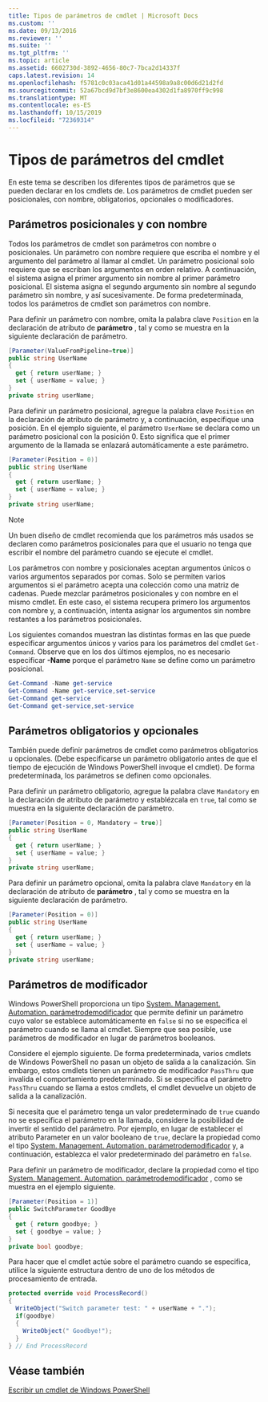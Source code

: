 ```yaml
---
title: Tipos de parámetros de cmdlet | Microsoft Docs
ms.custom: ''
ms.date: 09/13/2016
ms.reviewer: ''
ms.suite: ''
ms.tgt_pltfrm: ''
ms.topic: article
ms.assetid: 6602730d-3892-4656-80c7-7bca2d14337f
caps.latest.revision: 14
ms.openlocfilehash: f5781c0c03aca41d01a44598a9a8c00d6d21d2fd
ms.sourcegitcommit: 52a67bcd9d7bf3e8600ea4302d1fa8970ff9c998
ms.translationtype: MT
ms.contentlocale: es-ES
ms.lasthandoff: 10/15/2019
ms.locfileid: "72369314"
---
```

# <a name="types-of-cmdlet-parameters"></a>Tipos de parámetros del cmdlet

En este tema se describen los diferentes tipos de parámetros que se pueden declarar en los cmdlets de. Los parámetros de cmdlet pueden ser posicionales, con nombre, obligatorios, opcionales o modificadores.

## <a name="positional-and-named-parameters"></a>Parámetros posicionales y con nombre

Todos los parámetros de cmdlet son parámetros con nombre o posicionales. Un parámetro con nombre requiere que escriba el nombre y el argumento del parámetro al llamar al cmdlet. Un parámetro posicional solo requiere que se escriban los argumentos en orden relativo. A continuación, el sistema asigna el primer argumento sin nombre al primer parámetro posicional. El sistema asigna el segundo argumento sin nombre al segundo parámetro sin nombre, y así sucesivamente. De forma predeterminada, todos los parámetros de cmdlet son parámetros con nombre.

Para definir un parámetro con nombre, omita la palabra clave `Position` en la declaración de atributo de **parámetro** , tal y como se muestra en la siguiente declaración de parámetro.

```csharp
[Parameter(ValueFromPipeline=true)]
public string UserName
{
  get { return userName; }
  set { userName = value; }
}
private string userName;
```

Para definir un parámetro posicional, agregue la palabra clave `Position` en la declaración de atributo de parámetro y, a continuación, especifique una posición. En el ejemplo siguiente, el parámetro `UserName` se declara como un parámetro posicional con la posición 0. Esto significa que el primer argumento de la llamada se enlazará automáticamente a este parámetro.

```csharp
[Parameter(Position = 0)]
public string UserName
{
  get { return userName; }
  set { userName = value; }
}
private string userName;
```

> [!NOTE]
> Un buen diseño de cmdlet recomienda que los parámetros más usados se declaren como parámetros posicionales para que el usuario no tenga que escribir el nombre del parámetro cuando se ejecute el cmdlet.

Los parámetros con nombre y posicionales aceptan argumentos únicos o varios argumentos separados por comas. Solo se permiten varios argumentos si el parámetro acepta una colección como una matriz de cadenas. Puede mezclar parámetros posicionales y con nombre en el mismo cmdlet. En este caso, el sistema recupera primero los argumentos con nombre y, a continuación, intenta asignar los argumentos sin nombre restantes a los parámetros posicionales.

Los siguientes comandos muestran las distintas formas en las que puede especificar argumentos únicos y varios para los parámetros del cmdlet `Get-Command`. Observe que en los dos últimos ejemplos, no es necesario especificar **-Name** porque el parámetro `Name` se define como un parámetro posicional.

```powershell
Get-Command -Name get-service
Get-Command -Name get-service,set-service
Get-Command get-service
Get-Command get-service,set-service
```

## <a name="mandatory-and-optional-parameters"></a>Parámetros obligatorios y opcionales

También puede definir parámetros de cmdlet como parámetros obligatorios u opcionales. (Debe especificarse un parámetro obligatorio antes de que el tiempo de ejecución de Windows PowerShell invoque el cmdlet).  De forma predeterminada, los parámetros se definen como opcionales.

Para definir un parámetro obligatorio, agregue la palabra clave `Mandatory` en la declaración de atributo de parámetro y establézcala en `true`, tal como se muestra en la siguiente declaración de parámetro.

```csharp
[Parameter(Position = 0, Mandatory = true)]
public string UserName
{
  get { return userName; }
  set { userName = value; }
}
private string userName;
```

Para definir un parámetro opcional, omita la palabra clave `Mandatory` en la declaración de atributo de **parámetro** , tal y como se muestra en la siguiente declaración de parámetro.

```csharp
[Parameter(Position = 0)]
public string UserName
{
  get { return userName; }
  set { userName = value; }
}
private string userName;
```

## <a name="switch-parameters"></a>Parámetros de modificador

Windows PowerShell proporciona un tipo [System. Management. Automation. parámetrodemodificador](/dotnet/api/System.Management.Automation.SwitchParameter) que permite definir un parámetro cuyo valor se establece automáticamente en `false` si no se especifica el parámetro cuando se llama al cmdlet. Siempre que sea posible, use parámetros de modificador en lugar de parámetros booleanos.

Considere el ejemplo siguiente. De forma predeterminada, varios cmdlets de Windows PowerShell no pasan un objeto de salida a la canalización. Sin embargo, estos cmdlets tienen un parámetro de modificador `PassThru` que invalida el comportamiento predeterminado. Si se especifica el parámetro `PassThru` cuando se llama a estos cmdlets, el cmdlet devuelve un objeto de salida a la canalización.

Si necesita que el parámetro tenga un valor predeterminado de `true` cuando no se especifica el parámetro en la llamada, considere la posibilidad de invertir el sentido del parámetro. Por ejemplo, en lugar de establecer el atributo Parameter en un valor booleano de `true`, declare la propiedad como el tipo [System. Management. Automation. parámetrodemodificador](/dotnet/api/System.Management.Automation.SwitchParameter) y, a continuación, establezca el valor predeterminado del parámetro en `false`.

Para definir un parámetro de modificador, declare la propiedad como el tipo [System. Management. Automation. parámetrodemodificador](/dotnet/api/System.Management.Automation.SwitchParameter) , como se muestra en el ejemplo siguiente.

```csharp
[Parameter(Position = 1)]
public SwitchParameter GoodBye
{
  get { return goodbye; }
  set { goodbye = value; }
}
private bool goodbye;
```

Para hacer que el cmdlet actúe sobre el parámetro cuando se especifica, utilice la siguiente estructura dentro de uno de los métodos de procesamiento de entrada.

```csharp
protected override void ProcessRecord()
{
  WriteObject("Switch parameter test: " + userName + ".");
  if(goodbye)
  {
    WriteObject(" Goodbye!");
  }
} // End ProcessRecord
```

## <a name="see-also"></a>Véase también

[Escribir un cmdlet de Windows PowerShell](./writing-a-windows-powershell-cmdlet.md)
